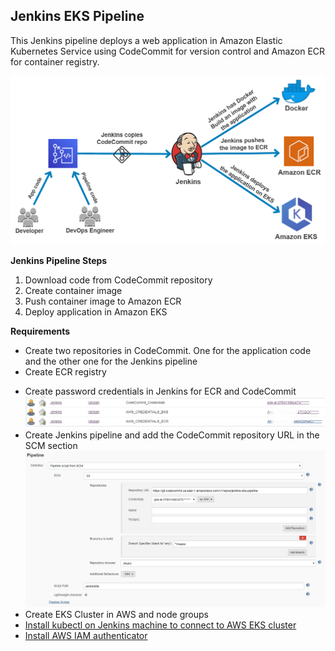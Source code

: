Jenkins EKS Pipeline
------------------

This Jenkins pipeline deploys a web application in Amazon Elastic Kubernetes Service using CodeCommit for version control and Amazon ECR for container registry. 

![diagram](img/diagram1.png)

**Jenkins Pipeline Steps**

1. Download code from CodeCommit repository
2. Create container image
3. Push container image to Amazon ECR
4. Deploy application in Amazon EKS


**Requirements**

* Create two repositories in CodeCommit. One for the application code and the other one for the Jenkins pipeline
* Create ECR registry
- Create password credentials in Jenkins for ECR and CodeCommit
  ![jenkins-credentials](img/jenkins_credentials.png)
 - Create Jenkins pipeline and add the CodeCommit repository URL in the SCM section
  ![jenkins-pipeline](img/jenkins_pipeline.png)
- Create EKS Cluster in AWS and node groups
- [Install kubectl on Jenkins machine to connect to AWS EKS cluster](https://docs.aws.amazon.com/eks/latest/userguide/install-kubectl.html)
- [Install AWS IAM authenticator](https://docs.aws.amazon.com/eks/latest/userguide/install-aws-iam-authenticator.html)
